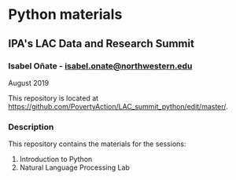 # Python materials
## IPA's LAC Data and Research Summit

### Isabel Oñate - isabel.onate@northwestern.edu
August 2019

This repository is located at https://github.com/PovertyAction/LAC_summit_python/edit/master/.

### Description
This repository contains the materials for the sessions:
1) Introduction to Python
2) Natural Language Processing Lab



 
